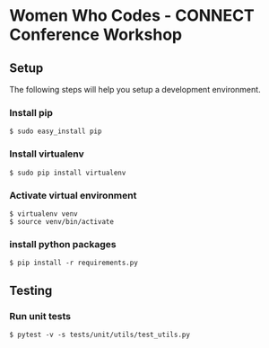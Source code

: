 # Women Who Codes - CONNECT Conference Workshop

## Setup
The following steps will help you setup a development environment.

### Install pip
```
$ sudo easy_install pip
```

### Install virtualenv
```
$ sudo pip install virtualenv
```

### Activate virtual environment
```
$ virtualenv venv
$ source venv/bin/activate
```

### install python packages
```
$ pip install -r requirements.py
```


## Testing
### Run unit tests
```
$ pytest -v -s tests/unit/utils/test_utils.py
```


